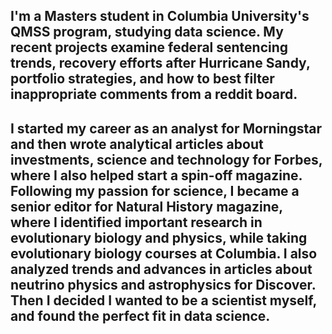 ## I'm a Masters student in Columbia University's QMSS program, studying data science. My recent projects examine federal sentencing trends, recovery efforts after Hurricane Sandy, portfolio strategies, and how to best filter inappropriate comments from a reddit board. 

## I started my career as an analyst for Morningstar and then wrote analytical articles about investments, science and technology for Forbes, where I also helped start a spin-off magazine. Following my passion for science, I became a senior editor for Natural History magazine, where I identified important research in evolutionary biology and physics, while taking evolutionary biology courses at Columbia. I also analyzed trends and advances in articles about neutrino physics and astrophysics for Discover. Then I decided I wanted to be a scientist myself, and found the perfect fit in data science.
 
